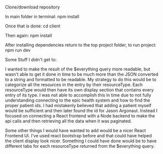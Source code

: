 Clone/download repository

In main folder in terminal:
npm install

Once that is done:
cd client

Then again:
npm install

After installing dependencies return to the top project folder, to run project:
npm run dev



Some Stuff I didn't get to:

I wanted to make the result of the $everything query more readable, but wasn't able to get it done in time to be much
more than the JSON converted to a string and formatted to be readable.
My strategy to do this would be to categorize all the resources in the entry by their resourceType. Each resourceType
would then have its own display section that contains every entry of its type.
I was not able to accomplish this in time due to not fully understanding connecting to the epic health system 
and how to find the proper patient ids. I had mistakenly believed that adding a patient myself would be sufficient 
and then later found the id for Jason Argonaut. Instead I focused on connecting a React frontend with a Node backend
to make the api calls and then retrieving all the data when it was paginated.

Some other things I would have wanted to add would be a nicer React Frontend UI. I've used react bootstrap before and
that could have helped the client display look nicer. Something I could have done would be to have different tabs for
each resourceType returned from the $everything query. 
